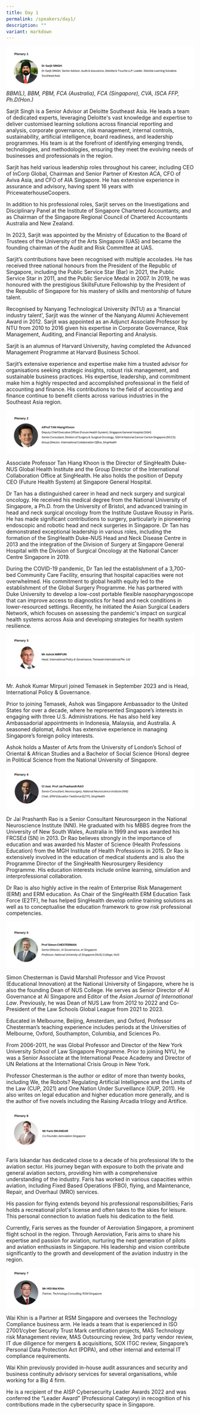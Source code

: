 ```yaml
---
title: Day 1
permalink: /speakers/day1/
description: ""
variant: markdown
---
```


![](/images/sarjit.png)
*BBM(L), BBM, PBM, FCA (Australia), FCA (Singapore), CVA, ISCA FFP, Ph.D(Hon.)*

Sarjit Singh is a Senior Advisor at Deloitte Southeast Asia. He leads a team of dedicated experts, leveraging Deloitte's vast knowledge and expertise to deliver customised learning solutions across financial reporting and analysis, corporate governance, risk management, internal controls, sustainability, artificial intelligence, board readiness, and leadership programmes. His team is at the forefront of identifying emerging trends, technologies, and methodologies, ensuring they meet the evolving needs of businesses and professionals in the region.

Sarjit has held various leadership roles throughout his career, including CEO of InCorp Global, Chairman and Senior Partner of Kreston ACA, CFO of Aviva Asia, and CFO of AIA Singapore. He has extensive experience in assurance and advisory, having spent 16 years with PricewaterhouseCoopers.

In addition to his professional roles, Sarjit serves on the Investigations and Disciplinary Panel at the Institute of Singapore Chartered Accountants; and as Chairman of the Singapore Regional Council of Chartered Accountants Australia and New Zealand.

In 2023, Sarjit was appointed by the Ministry of Education to the Board of Trustees of the University of the Arts Singapore (UAS) and became the founding chairman of the Audit and Risk Committee at UAS.

Sarjit’s contributions have been recognised with multiple accolades. He has received three national honours from the President of the Republic of Singapore, including the Public Service Star (Bar) in 2021, the Public Service Star in 2011, and the Public Service Medal in 2007. In 2019, he was honoured with the prestigious SkillsFuture Fellowship by the President of the Republic of Singapore for his mastery of skills and mentorship of future talent.

Recognised by Nanyang Technological University (NTU) as a ‘financial industry talent’, Sarjit was the winner of the Nanyang Alumni Achievement Award in 2012. Sarjit was appointed as an Adjunct Associate Professor by NTU from 2010 to 2016 given his expertise in Corporate Governance, Risk Management, Auditing, and Financial Reporting and Analysis.

Sarjit is an alumnus of Harvard University, having completed the Advanced Management Programme at Harvard Business School.

Sarjit’s extensive experience and expertise make him a trusted advisor for organisations seeking strategic insights, robust risk management, and sustainable business practices. His expertise, leadership, and commitment make him a highly respected and accomplished professional in the field of accounting and finance. His contributions to the field of accounting and finance continue to benefit clients across various industries in the Southeast Asia region.

![](/images/tanhk.png)

Associate Professor Tan Hiang Khoon is the Director of SingHealth Duke-NUS Global Health Institute and the Group Director of the International Collaboration Office at SingHealth. He also holds the position of Deputy CEO (Future Health System) at Singapore General Hospital.

Dr Tan has a distinguished career in head and neck surgery and surgical oncology. He received his medical degree from the National University of Singapore, a Ph.D. from the University of Bristol, and advanced training in head and neck surgical oncology from the Institute Gustave Roussy in Paris. He has made significant contributions to surgery, particularly in pioneering endoscopic and robotic head and neck surgeries in Singapore. Dr Tan has demonstrated exceptional leadership in various roles, including the formation of the SingHealth Duke-NUS Head and Neck Disease Centre in 2013 and the integration of the Division of Surgery at Singapore General Hospital with the Division of Surgical Oncology at the National Cancer Centre Singapore in 2019.

During the COVID-19 pandemic, Dr Tan led the establishment of a 3,700-bed Community Care Facility, ensuring that hospital capacities were not overwhelmed. His commitment to global health equity led to the establishment of the Global Surgery Programme. He has partnered with Duke University to develop a low-cost portable flexible nasopharyngoscope that can improve access to diagnostics for head and neck conditions in lower-resourced settings. Recently, he initiated the Asian Surgical Leaders Network, which focuses on assessing the pandemic's impact on surgical health systems across Asia and developing strategies for health system resilience.

![](/images/ashok.png)

Mr. Ashok Kumar Mirpuri joined Temasek in September 2023 and is Head, International Policy & Governance.

Prior to joining Temasek, Ashok was Singapore Ambassador to the United States for over a decade, where he represented Singapore’s interests in engaging with three U.S. Administrations. He has also held key Ambassadorial appointments in Indonesia, Malaysia, and Australia. A seasoned diplomat, Ashok has extensive experience in managing Singapore’s foreign policy interests.

Ashok holds a Master of Arts from the University of London’s School of Oriental & African Studies and a Bachelor of Social Science (Hons) degree in Political Science from the National University of Singapore.

![](/images/jai.png)

Dr Jai Prashanth Rao is a Senior Consultant Neurosurgeon in the National Neuroscience Institute (NNI). He graduated with his MBBS degree from the University of New South Wales, Australia in 1999 and was awarded his FRCSEd (SN) in 2013. Dr Rao believes strongly in the importance of education and was awarded his Master of Science (Health Professions Education) from the MGH Institute of Health Professions in 2015. Dr Rao is extensively involved in the education of medical students and is also the Programme Director of the SingHealth Neurosurgery Residency Programme. His education interests include online learning, simulation and interprofessional collaboration.

Dr Rao is also highly active in the realm of Enterprise Risk Management (ERM) and ERM education. As Chair of the SingHealth ERM Education Task Force (E2TF), he has helped SingHealth develop online training solutions as well as to conceptualise the education framework to grow risk professional competencies.

![](/images/simon.png)

Simon Chesterman is David Marshall Professor and Vice Provost (Educational Innovation) at the National University of Singapore, where he is also the founding Dean of NUS College. He serves as Senior Director of AI Governance at AI Singapore and Editor of the _Asian Journal of International Law_. Previously, he was Dean of NUS Law from 2012 to 2022 and Co-President of the Law Schools Global League from 2021 to 2023.

Educated in Melbourne, Beijing, Amsterdam, and Oxford, Professor Chesterman’s teaching experience includes periods at the Universities of Melbourne, Oxford, Southampton, Columbia, and Sciences Po.

From 2006-2011, he was Global Professor and Director of the New York University School of Law Singapore Programme. Prior to joining NYU, he was a Senior Associate at the International Peace Academy and Director of UN Relations at the International Crisis Group in New York.

Professor Chesterman is the author or editor of more than twenty books, including We, the Robots? Regulating Artificial Intelligence and the Limits of the Law (CUP, 2021) and One Nation Under Surveillance (OUP, 2011). He also writes on legal education and higher education more generally, and is the author of five novels including the Raising Arcadia trilogy and Artifice.

![](/images/faris.png)

Faris Iskandar has dedicated close to a decade of his professional life to the aviation sector. His journey began with exposure to both the private and general aviation sectors, providing him with a comprehensive understanding of the industry. Faris has worked in various capacities within aviation, including Fixed Based Operations (FBO), flying, and Maintenance, Repair, and Overhaul (MRO) services.

His passion for flying extends beyond his professional responsibilities; Faris holds a recreational pilot's license and often takes to the skies for leisure. This personal connection to aviation fuels his dedication to the field.

Currently, Faris serves as the founder of Aeroviation Singapore, a prominent flight school in the region. Through Aeroviation, Faris aims to share his expertise and passion for aviation, nurturing the next generation of pilots and aviation enthusiasts in Singapore. His leadership and vision contribute significantly to the growth and development of the aviation industry in the region.

![](/images/hoi.png)
   
Wai Khin is a Partner at RSM Singapore and oversees the Technology Compliance business arm. He leads a team that is experienced in ISO 27001/cyber Security Trust Mark certification projects, MAS Technology risk Management review, MAS Outsourcing review, 3rd party vendor review, IT due diligence for mergers & acquisitions, SOX ITGC review, Singapore’s Personal Data Protection Act (PDPA), and other internal and external IT compliance requirements.

Wai Khin previously provided in-house audit assurances and security and business continuity advisory services for several organisations, while working for a Big 4 firm.

He is a recipient of the AISP Cybersecurity Leader Awards 2022 and was conferred the “Leader Award” (Professional Category) in recognition of his contributions made in the cybersecurity space in Singapore.